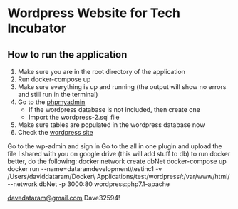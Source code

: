 # Wordpress Website for Tech Incubator
## How to run the application
1. Make sure you are in the root directory of the application
2. Run docker-compose up
3. Make sure everything is up and running (the output will show no errors and still run in the terminal)
4. Go to the [phpmyadmin](http://localhost:8181)
    - If the wordpress database is not included, then create one
    - Import the wordpress-2.sql file 
5. Make sure tables are populated in the wordpress database now
6. Check the [wordpress site](http://localhost:3000)


Go to the wp-admin and sign in
Go to the all in one plugin and upload the file I shared with you on google drive (this will add stuff to db)
to run docker better, do the following: 
    docker network create dbNet
    docker-compose up
    docker run --name=dataramdevelopment\testinc1 -v /Users/daviddataram/Docker\ Applications/test/wordpress/:/var/www/html/ --network dbNet -p 3000:80  wordpress:php7.1-apache 

davedataram@gmail.com
Dave32594!
